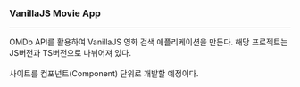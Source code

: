 ### VanillaJS Movie App
---
OMDb API를 활용하여 VanillaJS 영화 검색 애플리케이션을 만든다.
해당 프로젝트는 JS버전과 TS버전으로 나뉘어져 있다.
<br/>
<br/>
사이트를 컴포넌트(Component) 단위로 개발할 예정이다.